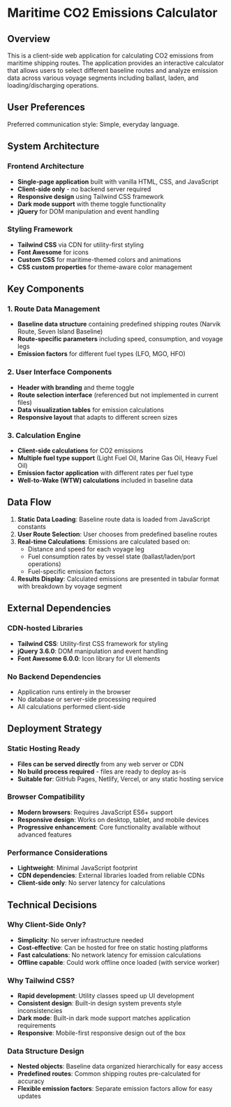 # Maritime CO2 Emissions Calculator

## Overview

This is a client-side web application for calculating CO2 emissions from maritime shipping routes. The application provides an interactive calculator that allows users to select different baseline routes and analyze emission data across various voyage segments including ballast, laden, and loading/discharging operations.

## User Preferences

Preferred communication style: Simple, everyday language.

## System Architecture

### Frontend Architecture
- **Single-page application** built with vanilla HTML, CSS, and JavaScript
- **Client-side only** - no backend server required
- **Responsive design** using Tailwind CSS framework
- **Dark mode support** with theme toggle functionality
- **jQuery** for DOM manipulation and event handling

### Styling Framework
- **Tailwind CSS** via CDN for utility-first styling
- **Font Awesome** for icons
- **Custom CSS** for maritime-themed colors and animations
- **CSS custom properties** for theme-aware color management

## Key Components

### 1. Route Data Management
- **Baseline data structure** containing predefined shipping routes (Narvik Route, Seven Island Baseline)
- **Route-specific parameters** including speed, consumption, and voyage legs
- **Emission factors** for different fuel types (LFO, MGO, HFO)

### 2. User Interface Components
- **Header with branding** and theme toggle
- **Route selection interface** (referenced but not implemented in current files)
- **Data visualization tables** for emission calculations
- **Responsive layout** that adapts to different screen sizes

### 3. Calculation Engine
- **Client-side calculations** for CO2 emissions
- **Multiple fuel type support** (Light Fuel Oil, Marine Gas Oil, Heavy Fuel Oil)
- **Emission factor application** with different rates per fuel type
- **Well-to-Wake (WTW) calculations** included in baseline data

## Data Flow

1. **Static Data Loading**: Baseline route data is loaded from JavaScript constants
2. **User Route Selection**: User chooses from predefined baseline routes
3. **Real-time Calculations**: Emissions are calculated based on:
   - Distance and speed for each voyage leg
   - Fuel consumption rates by vessel state (ballast/laden/port operations)
   - Fuel-specific emission factors
4. **Results Display**: Calculated emissions are presented in tabular format with breakdown by voyage segment

## External Dependencies

### CDN-hosted Libraries
- **Tailwind CSS**: Utility-first CSS framework for styling
- **jQuery 3.6.0**: DOM manipulation and event handling
- **Font Awesome 6.0.0**: Icon library for UI elements

### No Backend Dependencies
- Application runs entirely in the browser
- No database or server-side processing required
- All calculations performed client-side

## Deployment Strategy

### Static Hosting Ready
- **Files can be served directly** from any web server or CDN
- **No build process required** - files are ready to deploy as-is
- **Suitable for**: GitHub Pages, Netlify, Vercel, or any static hosting service

### Browser Compatibility
- **Modern browsers**: Requires JavaScript ES6+ support
- **Responsive design**: Works on desktop, tablet, and mobile devices
- **Progressive enhancement**: Core functionality available without advanced features

### Performance Considerations
- **Lightweight**: Minimal JavaScript footprint
- **CDN dependencies**: External libraries loaded from reliable CDNs
- **Client-side only**: No server latency for calculations

## Technical Decisions

### Why Client-Side Only?
- **Simplicity**: No server infrastructure needed
- **Cost-effective**: Can be hosted for free on static hosting platforms
- **Fast calculations**: No network latency for emission calculations
- **Offline capable**: Could work offline once loaded (with service worker)

### Why Tailwind CSS?
- **Rapid development**: Utility classes speed up UI development
- **Consistent design**: Built-in design system prevents style inconsistencies
- **Dark mode**: Built-in dark mode support matches application requirements
- **Responsive**: Mobile-first responsive design out of the box

### Data Structure Design
- **Nested objects**: Baseline data organized hierarchically for easy access
- **Predefined routes**: Common shipping routes pre-calculated for accuracy
- **Flexible emission factors**: Separate emission factors allow for easy updates